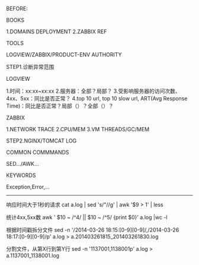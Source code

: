 BEFORE:

BOOKS

1.DOMAINS DEPLOYMENT
2.ZABBIX REF

TOOLS

LOGVIEW/ZABBIX/PRODUCT-ENV AUTHORITY

STEP1.诊断异常范围

LOGVIEW

1.时间：xx:xx~xx:xx
2.服务器：全部？局部？
3.受影响服务器的访问次数、4xx、5xx：同比是否正常？
4.top 10 url, top 10 slow url, ART(Avg Response Time)：同比是否正常？局部（）？全部（）？

ZABBIX

1.NETWORK TRACE
2.CPU/MEM
3.VM THREADS/GC/MEM

STEP2.NGINX/TOMCAT LOG

COMMON COMMMANDS

SED.../AWK...

KEYWORDS

Exception,Error,...

-------------------
响应时间大于1秒的请求
cat a.log | sed 's/"//g' | awk '$9 > 1' | less

统计4xx,5xx数
awk ' $10 ~ /^4/ || $10 ~ /^5/ {print $0}' a.log |wc -l

根据时间戳拆分文件
sed -n '/2014-03-26 18:15:[0-9][0-9]/,/2014-03-26 18:17:[0-9][0-9]/p' a.log > a.201403261815_201403261830.log

分割文件，从第X行到第Y行
sed -n '1137001,1138001p' a.log > a.1137001_1138001.log
